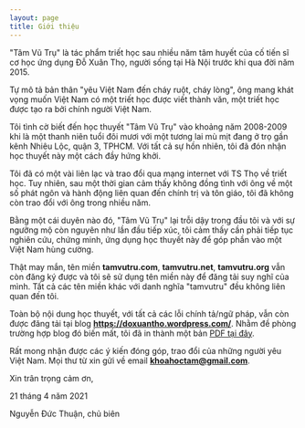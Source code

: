 ```yaml
---
layout: page
title: Giới thiệu
---
```

"Tâm Vũ Trụ" là tác phẩm triết học sau nhiều năm tâm huyết của cố tiến sĩ cơ học ứng dụng Đỗ Xuân Thọ, người sống tại Hà Nội trước khi qua đời năm 2015.

Tự mô tả bản thân "yêu Việt Nam đến cháy ruột, cháy lòng", ông mang khát vọng muốn Việt Nam có một triết học được viết thành văn, một triết học được tạo ra bởi chính người Việt Nam.

Tôi tình cờ biết đến học thuyết "Tâm Vũ Trụ" vào khoảng năm 2008-2009 khi là một thanh niên tuổi đôi mươi với một tương lai mù mịt đang ở trọ gần kênh Nhiêu Lộc, quận 3, TPHCM. Với tất cả sự hồn nhiên, tôi đã đón nhận học thuyết này một cách đầy hứng khởi.

Tôi đã có một vài liên lạc và trao đổi qua mạng internet với TS Thọ về triết học. Tuy nhiên, sau một thời gian cảm thấy không đồng tình với ông về một số phát ngôn và hành động liên quan đến chính trị và tôn giáo, tôi đã không còn trao đổi với ông trong nhiều năm.

Bằng một cái duyên nào đó, "Tâm Vũ Trụ" lại trỗi dậy trong đầu tôi và với sự ngưỡng mộ còn nguyên như lần đầu tiếp xúc, tôi cảm thấy cần phải tiếp tục nghiên cứu, chứng minh, ứng dụng học thuyết này để góp phần vào một Việt Nam hùng cường.

Thật may mắn, tên miền **tamvutru.com**, **tamvutru.net**, **tamvutru.org** vẫn còn đăng ký được và tôi sẽ sử dụng tên miền này để đăng tải suy nghĩ của mình. Tất cả các tên miền khác với danh nghĩa "tamvutru" đều không liên quan đến tôi.

Toàn bộ nội dung học thuyết, với tất cả các lỗi chính tả/ngữ pháp, vẫn còn được đăng tải tại blog **https://doxuantho.wordpress.com/**. Nhằm đề phòng trường hợp blog đó biến mất, tôi đã in thành một bản [PDF tại đây](/archives/tamvutru.pdf).

Rất mong nhận được các ý kiến đóng góp, trao đổi của những người yêu Việt Nam. Mọi thư từ xin gửi về email **khoahoctam@gmail.com**.

Xin trân trọng cảm ơn,

21 tháng 4 năm 2021

Nguyễn Đức Thuận, chủ biên
